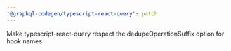 ```yaml
---
'@graphql-codegen/typescript-react-query': patch
---
```


Make typescript-react-query respect the dedupeOperationSuffix option for hook names
